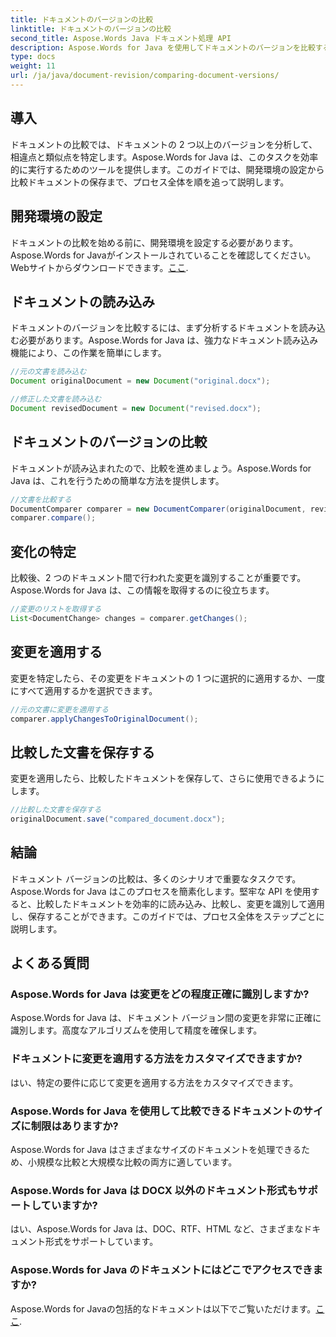 ```yaml
---
title: ドキュメントのバージョンの比較
linktitle: ドキュメントのバージョンの比較
second_title: Aspose.Words Java ドキュメント処理 API
description: Aspose.Words for Java を使用してドキュメントのバージョンを比較する方法を学びます。効率的なバージョン管理のためのステップバイステップ ガイド。
type: docs
weight: 11
url: /ja/java/document-revision/comparing-document-versions/
---
```


## 導入

ドキュメントの比較では、ドキュメントの 2 つ以上のバージョンを分析して、相違点と類似点を特定します。Aspose.Words for Java は、このタスクを効率的に実行するためのツールを提供します。このガイドでは、開発環境の設定から比較ドキュメントの保存まで、プロセス全体を順を追って説明します。

## 開発環境の設定

ドキュメントの比較を始める前に、開発環境を設定する必要があります。Aspose.Words for Javaがインストールされていることを確認してください。Webサイトからダウンロードできます。[ここ](https://releases.aspose.com/words/java/).

## ドキュメントの読み込み

ドキュメントのバージョンを比較するには、まず分析するドキュメントを読み込む必要があります。Aspose.Words for Java は、強力なドキュメント読み込み機能により、この作業を簡単にします。

```java
//元の文書を読み込む
Document originalDocument = new Document("original.docx");

//修正した文書を読み込む
Document revisedDocument = new Document("revised.docx");
```

## ドキュメントのバージョンの比較

ドキュメントが読み込まれたので、比較を進めましょう。Aspose.Words for Java は、これを行うための簡単な方法を提供します。

```java
//文書を比較する
DocumentComparer comparer = new DocumentComparer(originalDocument, revisedDocument);
comparer.compare();
```

## 変化の特定

比較後、2 つのドキュメント間で行われた変更を識別することが重要です。Aspose.Words for Java は、この情報を取得するのに役立ちます。

```java
//変更のリストを取得する
List<DocumentChange> changes = comparer.getChanges();
```

## 変更を適用する

変更を特定したら、その変更をドキュメントの 1 つに選択的に適用するか、一度にすべて適用するかを選択できます。

```java
//元の文書に変更を適用する
comparer.applyChangesToOriginalDocument();
```

## 比較した文書を保存する

変更を適用したら、比較したドキュメントを保存して、さらに使用できるようにします。

```java
//比較した文書を保存する
originalDocument.save("compared_document.docx");
```

## 結論

ドキュメント バージョンの比較は、多くのシナリオで重要なタスクです。Aspose.Words for Java はこのプロセスを簡素化します。堅牢な API を使用すると、比較したドキュメントを効率的に読み込み、比較し、変更を識別して適用し、保存することができます。このガイドでは、プロセス全体をステップごとに説明します。

## よくある質問

### Aspose.Words for Java は変更をどの程度正確に識別しますか?

Aspose.Words for Java は、ドキュメント バージョン間の変更を非常に正確に識別します。高度なアルゴリズムを使用して精度を確保します。

### ドキュメントに変更を適用する方法をカスタマイズできますか?

はい、特定の要件に応じて変更を適用する方法をカスタマイズできます。

### Aspose.Words for Java を使用して比較できるドキュメントのサイズに制限はありますか?

Aspose.Words for Java はさまざまなサイズのドキュメントを処理できるため、小規模な比較と大規模な比較の両方に適しています。

### Aspose.Words for Java は DOCX 以外のドキュメント形式もサポートしていますか?

はい、Aspose.Words for Java は、DOC、RTF、HTML など、さまざまなドキュメント形式をサポートしています。

### Aspose.Words for Java のドキュメントにはどこでアクセスできますか?

Aspose.Words for Javaの包括的なドキュメントは以下でご覧いただけます。[ここ](https://reference.aspose.com/words/java/).